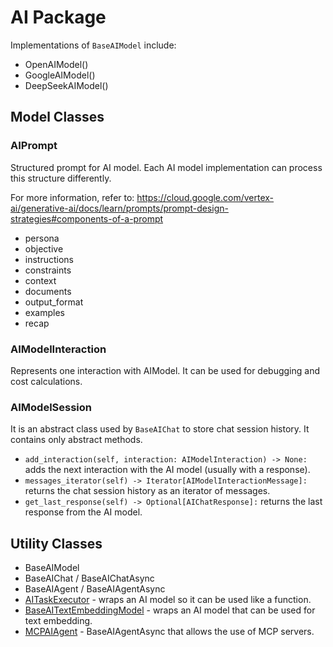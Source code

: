 # AI Package

Implementations of `BaseAIModel` include:

* OpenAIModel()
* GoogleAIModel()
* DeepSeekAIModel()

## Model Classes

### AIPrompt

Structured prompt for AI model. Each AI model implementation can process this structure differently.

For more information, refer to: <https://cloud.google.com/vertex-ai/generative-ai/docs/learn/prompts/prompt-design-strategies#components-of-a-prompt>

* persona
* objective
* instructions
* constraints
* context
* documents
* output_format
* examples
* recap

### AIModelInteraction

Represents one interaction with AIModel. It can be used for debugging and cost calculations.

### AIModelSession

It is an abstract class used by `BaseAIChat` to store chat session history. It contains only abstract methods.

* `add_interaction(self, interaction: AIModelInteraction) -> None:` adds the next interaction with the AI model (usually with a response).
* `messages_iterator(self) -> Iterator[AIModelInteractionMessage]:` returns the chat session history as an iterator of messages.
* `get_last_response(self) -> Optional[AIChatResponse]:` returns the last response from the AI model.

## Utility Classes

* BaseAIModel
* BaseAIChat / BaseAIChatAsync
* BaseAIAgent / BaseAIAgentAsync
* [AITaskExecutor](ai/ai_task_executor.md) - wraps an AI model so it can be used like a function.
* [BaseAITextEmbeddingModel](ai/text_embedding_model.md) - wraps an AI model that can be used for text embedding.
* [MCPAIAgent](ai/mcp_ai_agent.md) - BaseAIAgentAsync that allows the use of MCP servers.
